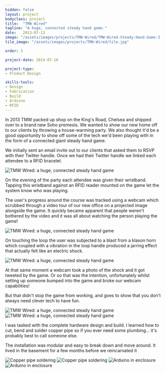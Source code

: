 ```yaml
---
hidden: false
layout: project
bodyclass: project
title:  "TMW Wired"
tagline: "A huge, connected steady hand game."
date:   2013-07-13
image: "/assets/images/projects/TMW-Wired/TMW-Wired-Steady-Hand-Game-3.jpg"
tile_image: "/assets/images/projects/TMW-Wired/tile.jpg"

order: 5

project-date: 2014-07-16

project-type:
- Product Design

skills-tools: 
- Design
- Fabrication
- Build
- Arduino
- RFID
---
```



In 2013 TMW packed up shop on the King's Road, Chelsea and shipped over to a brand new Soho premesis.
We wanted to show our new home off to our clients by throwing a house-warming party. We also thought it'd be a good opportunity to show off some of the tech we'd been playing with in the form of a connected giant steady hand game.

We initially sent an email invite out to our clients that asked them to RSVP with their Twitter handle. Once we had their Twitter handle we linked each attendee to a RFID bracelet.</p>

<img src="/assets/images/projects/TMW-Wired/TMW-Wired-RFID-Bracelet.jpg" title="TMW Wired: a huge, connected steady hand game" alt="TMW Wired: a huge, connected steady hand game"/>

On the evening of the party each attendee was given their wristband. Tapping this wristband against an RFID reader mounted on the game let the system know who was playing.

The user's progress around the course was tracked using a webcam which scrubbed through a video tour of our new office on a projected image alongside the game. It quickly became apparent that people weren't bothered by the video and it was all about watching the person playing the game!

<img src="/assets/images/projects/TMW-Wired/TMW-Wired-Steady-Hand-Game-2.jpg" title="TMW Wired: a huge, connected steady hand game" alt="TMW Wired: a huge, connected steady hand game"/>



On touching the loop the user was subjected to a blast from a klaxon horn which coupled with a vibration in the loop handle produced a jarring effect that actually felt like an electric shock.

<img src="/assets/images/projects/TMW-Wired/TMW-Wired-Loop-Vibration-Motor.jpg" title="TMW Wired: a huge, connected steady hand game" alt="TMW Wired: a huge, connected steady hand game"/>

At that same moment a webcam took a photo of the shock and it got tweeted by the game. Or so that was the intention, unfortunately whilst setting up someone bumped into the game and broke our webcam capabilities!

But that didn't stop the game from working, and goes to show that you don't always need clever tech to have fun.

<img src="/assets/images/projects/TMW-Wired/TMW-Wired-Steady-Hand-Game-1.jpg" title="TMW Wired: a huge, connected steady hand game" alt="TMW Wired: a huge, connected steady hand game"/>
<img src="/assets/images/projects/TMW-Wired/TMW-Wired-Steady-Hand-Game-4.jpg" title="TMW Wired: a huge, connected steady hand game" alt="TMW Wired: a huge, connected steady hand game"/>




I was tasked with the complete hardware design and build. I learned how to cut, bend and solder copper pipe so if you ever need some plumbing... it's probably best to call someone else.

The installation was modular and easy to break down and move around. It lived in the basement for a few months before we reincarnated it 

<img src="/assets/images/projects/TMW-Wired/Copper-Pipe-Soldering.jpg" title="Copper pipe soldering"/>

<img src="/assets/images/projects/TMW-Wired/Copper-Pipe-Bending.jpg" title="Copper pipe soldering"/>

<img src="/assets/images/projects/TMW-Wired/TMW-Wired-Loop-Electronics-Exposed.jpg" title="Arduino in enclosure"/>

<img src="/assets/images/projects/TMW-Wired/TMW-Wired-Loop-Electronics-Enclosure.jpg" title="Arduino in enclosure"/>
